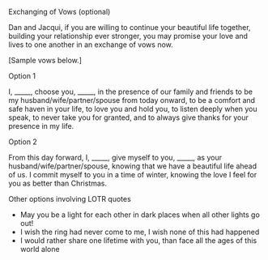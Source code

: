 Exchanging of Vows (optional)

Dan and Jacqui, if you are willing to continue your beautiful life together, building your relationship ever stronger, you may promise your love and lives to one another in an exchange of vows now.

[Sample vows below.]

Option 1

I, _____, choose you, _____, in the presence of our family and friends to be my husband/wife/partner/spouse from today onward, to be a comfort and safe haven in your life, to love you and hold you, to listen deeply when you speak, to never take you for granted, and to always give thanks for your presence in my life.

Option 2

From this day forward, I, _____, give myself to you, _____, as your husband/wife/partner/spouse, knowing that we have a beautiful life ahead of us. I commit myself to you in a time of winter, knowing the love I feel for you as better than Christmas.

Other options involving LOTR quotes

- May you be a light for each other in dark places when all other lights go out!
- I wish the ring had never come to me, I wish none of this had happened
- I would rather share one lifetime with you, than face all the ages of this world alone

